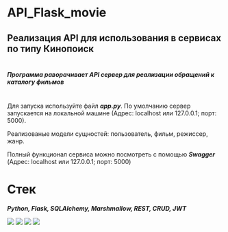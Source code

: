 # API_Flask_movie #

## Реализация API для использования в сервисах по типу Кинопоиск
# 
***Программа раворачивает API сервер для реализации обращений к каталогу фильмов***
#
Для запуска используйте файл ***app.py***. По умолчанию сервер запускается на локальной машине (Адрес: localhost или 127.0.0.1; порт: 5000).

Реализованые модели сущностей: пользователь, фильм, режиссер, жанр.

Полный функционал сервиса можно посмотреть с помощью ***Swagger*** (Адрес: localhost или 127.0.0.1; порт: 5000)

# Стек
***Python, Flask, SQLAlchemy, Marshmallow, REST, CRUD, JWT***

<img src="https://img.shields.io/badge/Python-white?style=for-the-badge&logo=python&logoColor=blue"/> <img src="https://img.shields.io/badge/flask-white?style=for-the-badge&logo=flask&logoColor=blue"/> <img src="https://img.shields.io/badge/SQLAlchemy-white?style=for-the-badge&logo=SQLite&logoColor=blue"/> <img src="https://img.shields.io/badge/Marshmallow-white?style=for-the-badge&logo=python&logoColor=blue"/>

